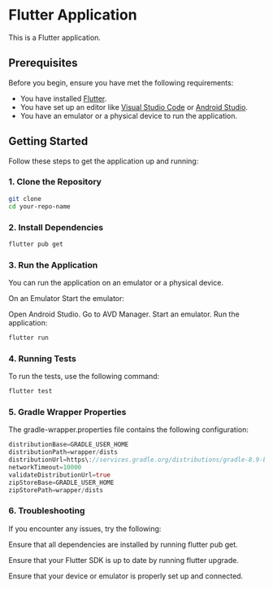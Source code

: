 
# Flutter Application

This is a Flutter application.

## Prerequisites

Before you begin, ensure you have met the following requirements:

- You have installed [Flutter](https://flutter.dev/docs/get-started/install).
- You have set up an editor like [Visual Studio Code](https://code.visualstudio.com/) or [Android Studio](https://developer.android.com/studio).
- You have an emulator or a physical device to run the application.

## Getting Started

Follow these steps to get the application up and running:

### 1. Clone the Repository

```sh
git clone 
cd your-repo-name
```

### 2. Install Dependencies

```sh
flutter pub get
```
### 3. Run the Application
You can run the application on an emulator or a physical device.

On an Emulator
Start the emulator:

  Open Android Studio.
  Go to AVD Manager.
  Start an emulator.
  Run the application:
  
``` sh
flutter run
```

### 4. Running Tests
To run the tests, use the following command:
```sh
flutter test
```
### 5. Gradle Wrapper Properties
The gradle-wrapper.properties file contains the following configuration:

``` dart
distributionBase=GRADLE_USER_HOME
distributionPath=wrapper/dists
distributionUrl=https\://services.gradle.org/distributions/gradle-8.9-bin.zip
networkTimeout=10000
validateDistributionUrl=true
zipStoreBase=GRADLE_USER_HOME
zipStorePath=wrapper/dists
```
### 6. Troubleshooting
If you encounter any issues, try the following:

  Ensure that all dependencies are installed by running flutter pub get.
  
  Ensure that your Flutter SDK is up to date by running flutter upgrade.
  
  Ensure that your device or emulator is properly set up and connected.
